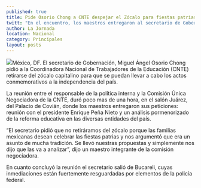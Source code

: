 ```yaml
---
published: true
title: Pide Osorio Chong a CNTE despejar el Zócalo para fiestas patrias
twitt: "En el encuentro, los maestros entregaron al secretario de Gobernación sus peticiones: reunión con el presidente Enrique Peña Nieto y un análisis pormenorizado de la reforma educativa en las diversas entidades del país"
author: La Jornada
location: Nacional
category: Principales
layout: posts
---
```


![](http://i.imgur.com/dhOUOPpm.jpg)México, DF. El secretario de Gobernación, Miguel Ángel Osorio Chong pidió a la Coordinadora Nacional de Trabajadores de la Educación (CNTE) retirarse del zócalo capitalino para que se puedan llevar a cabo los actos conmemorativos a la independencia del país.

La reunión entre el responsable de la política interna y la Comisión Única Negociadora de la CNTE, duró poco mas de una hora, en el salón Juárez, del Palacio de Covián, donde los maestros entregaron sus peticiones: reunión con el presidente Enrique Peña Nieto y un análisis pormenorizado de la reforma educativa en las diversas entidades del país.

“El secretario pidió que no retiráramos del zócalo porque las familias mexicanas desean celebrar las fiestas patrias y nos argumentó que era un asunto de mucha tradición. Se llevó nuestras propuestas y simplemente nos dijo que las va a analizar”, dijo un maestro integrante de la comisión negociadora.

En cuanto concluyó la reunión el secretario salió de Bucareli, cuyas inmediaciones están fuertemente resguardadas por elementos de la policía federal.
